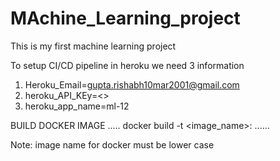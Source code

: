 # MAchine_Learning_project
This is my first machine learning project 


To setup CI/CD pipeline in heroku we need 3 information

1. Heroku_Email=gupta.rishabh10mar2001@gmail.com
2. heroku_API_KEy=<>
3. heroku_app_name=ml-12

BUILD DOCKER IMAGE 
.....
docker build -t <image_name>:<tagname>
......

Note: image name for docker must be lower case 
